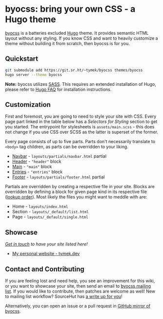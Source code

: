 # byocss: bring your own CSS - a Hugo theme

[byocss](https://sr.ht/~tymek/byocss) is a batteries excluded [Hugo](https://gohugo.io) theme.
It provides semantic HTML layout without any styling.
If you know CSS and want to heavily customize a theme without building it from scratch, then byocss is for you.

## Quickstart
```sh
git submodule add https://git.sr.ht/~tymek/byocss themes/byocss
hugo server --theme byocss
```

<div class="alert alert-warning">
<strong>Note:</strong> byocss utilizes <a href="https://sass-lang.com/">SASS</a>.
This requires an extended installation of Hugo, please refer to <a href="https://gohugo.io/troubleshooting/faq/#i-get--this-feature-is-not-available-in-your-current-hugo-version">Hugo FAQ</a> for installation instructions.
</div>

## Customization
First and foremost, you are going to need to style your site with CSS.
Every page part linked in the table below has a _Selectors for Styling_ section to get you started.
The entrypoint for stylesheets is `assets/main.scss` - this does not change if you use CSS over SCSS as the latter is superset of the former.

Every page consists of up to five parts.
Parts don't necessarily translate to `<body>` tag children, as parts can be overridden to your liking.

- [Navbar](https://man.sr.ht/~tymek/byocss/navbar.md) - `layouts/partials/navbar.html` partial
- [Header](https://man.sr.ht/~tymek/byocss/header.md) - `"header"` block
- [Main](https://man.sr.ht/~tymek/byocss/main.md) - `"main"` block
- [Entries](https://man.sr.ht/~tymek/byocss/entries.md) - `"entries"` block
- [Footer](https://man.sr.ht/~tymek/byocss/footer.md) - `layouts/partials/footer.html` partial

Partials are overridden by creating a respective file in your site.
Blocks are overridden by defining a block for given page kind in its respective file ([lookup order](https://gohugo.io/templates/lookup-order/)).
Most likely the files you might want to meddle with are:

- Home - `layouts/index.html`
- Section - `layouts/_default/list.html`
- Page - `layouts/_default/single.html`

## Showcase
_[Get in touch](#contact-and-contributing) to have your site listed here!_

- [My personal website - tymek.dev](https://tymek.dev)

## Contact and Contributing
If you are feeling lost and need help, you see an improvement for this wiki, or you want to showcase your site, then send an email to [byocss mailing list](https://lists.sr.ht/~tymek/byocss).
If you would like to contribute, then patches are welcome as well! New to mailing list workflow? SourceHut has [a write up for you](https://man.sr.ht/lists.sr.ht/#new-to-mailing-lists)!

Alternatively, you can open an issue or a pull request in [GitHub mirror of byocss](https://github.com/TymekDev/byocss).

